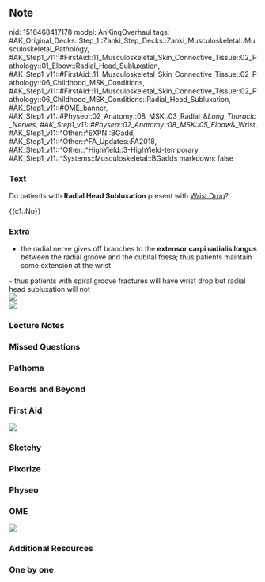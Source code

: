 ## Note
nid: 1516468417178
model: AnKingOverhaul
tags: #AK_Original_Decks::Step_1::Zanki_Step_Decks::Zanki_Musculoskeletal::Musculoskeletal_Pathology, #AK_Step1_v11::#FirstAid::11_Musculoskeletal_Skin_Connective_Tissue::02_Pathology::01_Elbow::Radial_Head_Subluxation, #AK_Step1_v11::#FirstAid::11_Musculoskeletal_Skin_Connective_Tissue::02_Pathology::06_Childhood_MSK_Conditions, #AK_Step1_v11::#FirstAid::11_Musculoskeletal_Skin_Connective_Tissue::02_Pathology::06_Childhood_MSK_Conditions::Radial_Head_Subluxation, #AK_Step1_v11::#OME_banner, #AK_Step1_v11::#Physeo::02_Anatomy::08_MSK::03_Radial_&_Long_Thoracic_Nerves, #AK_Step1_v11::#Physeo::02_Anatomy::08_MSK::05_Elbow_&_Wrist, #AK_Step1_v11::^Other::^EXPN::BGadd, #AK_Step1_v11::^Other::^FA_Updates::FA2018, #AK_Step1_v11::^Other::^HighYield::3-HighYield-temporary, #AK_Step1_v11::^Systems::Musculoskeletal::BGadds
markdown: false

### Text
Do patients with <b>Radial Head Subluxation</b> present with
<u>Wrist Drop</u>?
<div>
  {{c1::No}}
</div>

### Extra
- the radial nerve gives off branches to the <b>extensor carpi
radialis longus</b> between the radial groove and the cubital
fossa; thus patients maintain some extension at the wrist
<div>
  - thus patients with spiral groove fractures will have wrist drop
  but radial head subluxation will not
  <div><img src="paste-36515811950593.jpg"></div>
</div>
<div><img src="paste-241407226806273.jpg"></div>

### Lecture Notes


### Missed Questions


### Pathoma


### Boards and Beyond


### First Aid
<img src="tmpict17yhz.png">

### Sketchy


### Pixorize


### Physeo


### OME
<div class="ome-widget">
  <a href="https://onlinemeded.org?ref=anki"><img src=
  "_OME_AnkiFlashcards_General_7.png"></a>
</div>

### Additional Resources


### One by one

